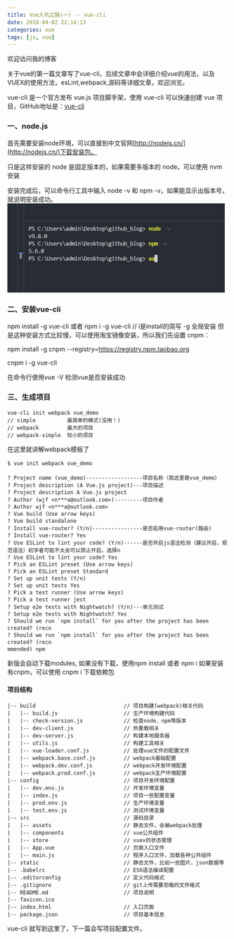 ```yaml
---
title: Vue入坑之路(一) -- vue-cli
date: 2018-04-02 22:14:13
categories: vue
tags: [js, vue]
---
```

欢迎访问我的博客

关于vue的第一篇文章写了vue-cli，后续文章中会详细介绍vue的用法，以及VUEX的使用方法，esLint,webpack,源码等详细文章，欢迎浏览。


vue-cli 是一个官方发布 vue.js 项目脚手架，使用 vue-cli 可以快速创建 vue 项目，GitHub地址是：[vue-cli](https://github.com/vuejs/vue-cli)

### 一、node.js

首先需要安装node环境，可以直接到中文官网[http://nodejs.cn/](http://nodejs.cn/)下载安装包。

只是这样安装的 node 是固定版本的，如果需要多版本的 node，可以使用 nvm 安装

安装完成后，可以命令行工具中输入 node -v 和 npm -v，如果能显示出版本号，就说明安装成功。
![node](/vue-cli/1.jpg)

### 二、安装vue-cli

npm install -g vue-cli
或者 npm i -g vue-cli // i是install的简写 -g 全局安装
但是这种安装方式比较慢，可以使用淘宝镜像安装，所以我们先设置 cnpm：

npm install -g cnpm --registry=https://registry.npm.taobao.org

cnpm i -g vue-cli

在命令行使用vue -V 检测vue是否安装成功


### 三、生成项目

```git
vue-cli init webpack vue_demo
// simple          最简单的模式(没用！)
// webpack         最大的项目
// webpack-simple  较小的项目
```
在这里就讲解webpack模板了


```git
$ vue init webpack vue_demo

? Project name (vue_demo)------------------项目名称（我这里是vue_demo）
? Project description (A Vue.js project)---项目描述
? Project description A Vue.js project
? Author (wjf <n***a@outlook.com>)---------项目作者
? Author wjf <n***a@outlook.com>
? Vue build (Use arrow keys)
? Vue build standalone
? Install vue-router? (Y/n)----------------是否启用vue-router(路由)
? Install vue-router? Yes
? Use ESLint to lint your code? (Y/n)------是否开启js语法检测（建议开启，规范语法）初学者可能不太会可以禁止开启，选择n
? Use ESLint to lint your code? Yes
? Pick an ESLint preset (Use arrow keys)
? Pick an ESLint preset Standard
? Set up unit tests (Y/n)
? Set up unit tests Yes
? Pick a test runner (Use arrow keys)
? Pick a test runner jest
? Setup e2e tests with Nightwatch? (Y/n)---单元测试
? Setup e2e tests with Nightwatch? Yes
? Should we run `npm install` for you after the project has been created? (reco
? Should we run `npm install` for you after the project has been created? (reco
mmended) npm

```
新版会自动下载modules,
如果没有下载，使用npm install 或者 npm i 
如果安装有cnpm，可以使用 cnpm i 下载依赖包

#### 项目结构

```
|-- build                            // 项目构建(webpack)相关代码
|   |-- build.js                     // 生产环境构建代码
|   |-- check-version.js             // 检查node、npm等版本
|   |-- dev-client.js                // 热重载相关
|   |-- dev-server.js                // 构建本地服务器
|   |-- utils.js                     // 构建工具相关
|   |-- vue-loader.conf.js           // 处理vue文件的配置文件
|   |-- webpack.base.conf.js         // webpack基础配置
|   |-- webpack.dev.conf.js          // webpack开发环境配置
|   |-- webpack.prod.conf.js         // webpack生产环境配置
|-- config                           // 项目开发环境配置
|   |-- dev.env.js                   // 开发环境变量
|   |-- index.js                     // 项目一些配置变量
|   |-- prod.env.js                  // 生产环境变量
|   |-- test.env.js                  // 测试环境变量
|-- src                              // 源码目录
|   |-- assets                       // 静态文件，会被webpack处理
|   |-- components                   // vue公共组件
|   |-- store                        // vuex的状态管理
|   |-- App.vue                      // 页面入口文件
|   |-- main.js                      // 程序入口文件，加载各种公共组件
|-- static                           // 静态文件，比如一些图片，json数据等
|-- .babelrc                         // ES6语法编译配置
|-- .editorconfig                    // 定义代码格式
|-- .gitignore                       // git上传需要忽略的文件格式
|-- README.md                        // 项目说明
|-- favicon.ico 
|-- index.html                       // 入口页面
|-- package.json                     // 项目基本信息
```

vue-cli 就写到这里了，下一篇会写项目配置文件。